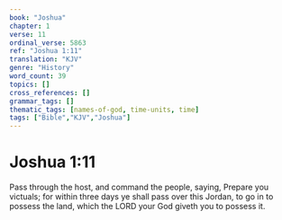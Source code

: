 ```yaml
---
book: "Joshua"
chapter: 1
verse: 11
ordinal_verse: 5863
ref: "Joshua 1:11"
translation: "KJV"
genre: "History"
word_count: 39
topics: []
cross_references: []
grammar_tags: []
thematic_tags: [names-of-god, time-units, time]
tags: ["Bible","KJV","Joshua"]
---
```


# Joshua 1:11

Pass through the host, and command the people, saying, Prepare you victuals; for within three days ye shall pass over this Jordan, to go in to possess the land, which the LORD your God giveth you to possess it.
